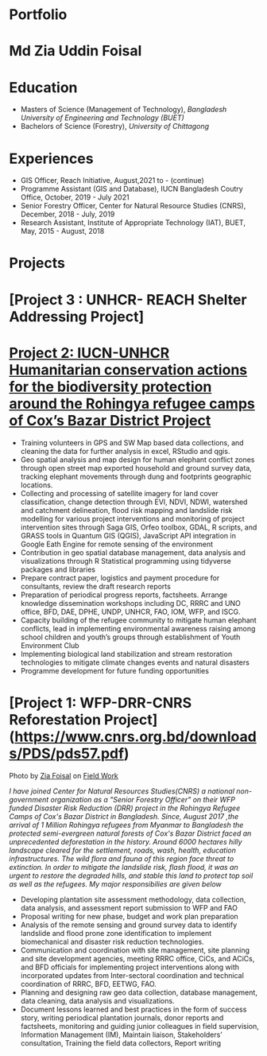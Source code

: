 # Portfolio
# Md Zia Uddin Foisal

# Education
* Masters of Science (Management of Technology), *Bangladesh University of Engineering and Technology (BUET)*
* Bachelors of Science (Forestry), *University of Chittagong*
# Experiences
* GIS Officer, Reach Initiative, August,2021 to - (continue)
* Programme Assistant (GIS and Database), IUCN Bangladesh Coutry Office, October, 2019 - July 2021
* Senior Forestry Officer, Center for Natural Resource Studies (CNRS), December, 2018 - July, 2019
* Research Assistant, Institute of Appropriate Technology (IAT), BUET, May, 2015 - August, 2018
# Projects
# [Project 3 : UNHCR- REACH Shelter Addressing Project]
# [Project 2: IUCN-UNHCR Humanitarian conservation actions for the biodiversity protection around the Rohingya refugee camps of Cox’s Bazar District Project](https://www.unhcr.org/news/briefing/2018/3/5a9e919a4/wildlife-risks-add-challenges-refugee-response-bangladesh.html)
* Training volunteers in GPS and SW Map based data collections, and cleaning the data for further analysis in excel, RStudio and qgis.
* Geo spatial analysis and map design for human elephant conflict zones through open street map exported household and ground survey data, tracking elephant movements through dung and footprints geographic locations.
* Collecting and processing of satellite imagery for land cover classification, change detection through EVI, NDVI, NDWI, watershed and catchment delineation, flood risk mapping and landslide risk modelling for various project interventions and monitoring of project intervention sites through Saga GIS, Orfeo toolbox, GDAL, R scripts, and GRASS tools in Quantum GIS (QGIS), JavaScript API integration in Google Eath Engine for remote sensing of the environment
* Contribution in geo spatial database management, data analysis and visualizations through R Statistical programming using tidyverse packages and libraries
* Prepare contract paper, logistics and payment procedure for consultants, review the draft research reports
* Preparation of periodical progress reports, factsheets. Arrange knowledge dissemination workshops including DC, RRRC and UNO office, BFD, DAE, DPHE, UNDP, UNHCR, FAO, IOM, WFP, and ISCG.
* Capacity building of the refugee community to mitigate human elephant conflicts, lead in implementing environmental awareness raising among school children and youth’s groups through establishment of Youth Environment Club
* Implementing biological land stabilization and stream restoration technologies to mitigate climate changes events and natural disasters
* Programme development for future funding opportunities
# [Project 1: WFP-DRR-CNRS Reforestation Project] (https://www.cnrs.org.bd/downloads/PDS/pds57.pdf)
Photo by <a href="https://drive.google.com/file/d/1IYpAksYrPqASZpoP6JpPAXVX2RtOR1RzKg/view?usp=sharing">Zia Foisal</a> on <a href="https://drive.google.com/file/d/1IYpAksYrPqASZpoP6JpPAXVX2RtOR1RzKg/view?usp=sharing">Field Work</a>

*I have joined Center for Natural Resources Studies(CNRS) a national non-government organization as a "Senior Forestry Officer" on their WFP funded Disaster Risk Reduction (DRR) project in the Rohingya Refugee Camps of Cox's Bazar District in Bangladesh. Since, August 2017 ,the arrival of 1 Million Rohingya refugees from Myanmar to Bangladesh the protected semi-evergreen natural forests of Cox's Bazar District faced an unprecedented deforestation in the history. Around 6000 hectares hilly landscape cleared for the settlement, roads, wash, health, education infrastructures. The wild flora and fauna of this region face threat to extinction. In order to mitigate the landslide risk, flash flood, it was an urgent to restore the degraded hills, and stable this land to protect top soil as well as the refugees. My major responsibilies are given below*
* Developing plantation site assessment methodology, data collection, data analysis, and assessment report submission to WFP and FAO
* Proposal writing for new phase, budget and work plan preparation
* Analysis of the remote sensing and ground survey data to identify landslide and flood prone zone identification to implement biomechanical and disaster risk reduction technologies.
* Communication and coordination with site management, site planning and site development agencies, meeting RRRC office, CiCs, and ACiCs, and BFD officials for implementing project interventions along with incorporated updates from Inter-sectoral coordination and technical coordination of RRRC, BFD, EETWG, FAO.
* Planning and designing raw geo data collection, database management, data cleaning, data analysis and visualizations.
* Document lessons learned and best practices in the form of success story, writing periodical plantation journals, donor reports and factsheets, monitoring and guiding junior colleagues in field supervision, Information Management (IM), Maintain liaison, Stakeholders’ consultation, Training the field data collectors, Report writing
